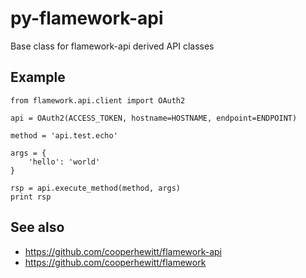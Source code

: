 # py-flamework-api

Base class for flamework-api derived API classes

## Example

	from flamework.api.client import OAuth2

	api = OAuth2(ACCESS_TOKEN, hostname=HOSTNAME, endpoint=ENDPOINT)

	method = 'api.test.echo'

	args = {
		'hello': 'world'
	}

	rsp = api.execute_method(method, args)
	print rsp

## See also

* https://github.com/cooperhewitt/flamework-api
* https://github.com/cooperhewitt/flamework